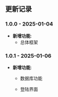 ## 更新记录

### 1.0.0 - 2025-01-04

- **新增功能**:
  - 总体框架

### 1.0.1 - 2025-01-06

- **新增功能**:
    - 数据库功能

    - 登陆界面

      

      

